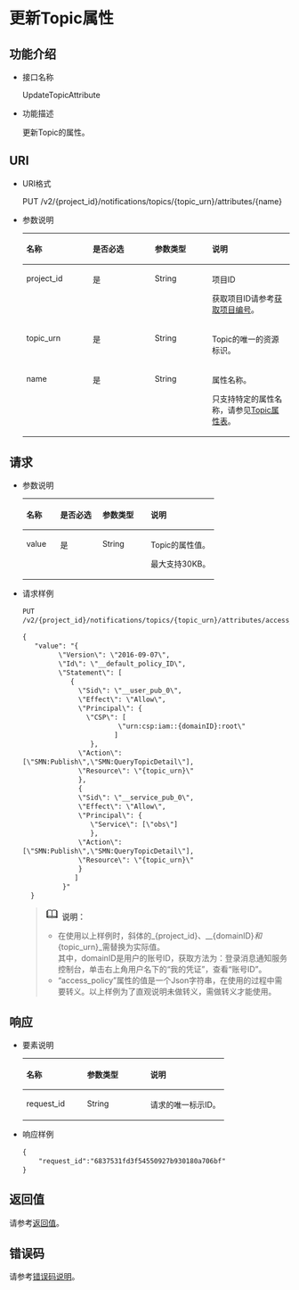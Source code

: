 # 更新Topic属性<a name="ZH-CN_TOPIC_0038364128"></a>

## 功能介绍<a name="section64935954"></a>

-   接口名称

    UpdateTopicAttribute


-   功能描述

    更新Topic的属性。


## URI<a name="section47552675"></a>

-   URI格式

    PUT /v2/\{project\_id\}/notifications/topics/\{topic\_urn\}/attributes/\{name\}


-   参数说明

    <a name="table60453091"></a>
    <table><thead align="left"><tr id="row31471768"><th class="cellrowborder" valign="top" width="24.80751924807519%" id="mcps1.1.5.1.1"><p id="p66185246"><a name="p66185246"></a><a name="p66185246"></a>名称</p>
    </th>
    <th class="cellrowborder" valign="top" width="23.227677232276772%" id="mcps1.1.5.1.2"><p id="p59404709"><a name="p59404709"></a><a name="p59404709"></a>是否必选</p>
    </th>
    <th class="cellrowborder" valign="top" width="21.447855214478555%" id="mcps1.1.5.1.3"><p id="p47052116"><a name="p47052116"></a><a name="p47052116"></a>参数类型</p>
    </th>
    <th class="cellrowborder" valign="top" width="30.516948305169482%" id="mcps1.1.5.1.4"><p id="p53125076"><a name="p53125076"></a><a name="p53125076"></a>说明</p>
    </th>
    </tr>
    </thead>
    <tbody><tr id="row57297510"><td class="cellrowborder" valign="top" width="24.80751924807519%" headers="mcps1.1.5.1.1 "><p id="p10586695"><a name="p10586695"></a><a name="p10586695"></a>project_id</p>
    </td>
    <td class="cellrowborder" valign="top" width="23.227677232276772%" headers="mcps1.1.5.1.2 "><p id="p52215961"><a name="p52215961"></a><a name="p52215961"></a>是</p>
    </td>
    <td class="cellrowborder" valign="top" width="21.447855214478555%" headers="mcps1.1.5.1.3 "><p id="p1634435"><a name="p1634435"></a><a name="p1634435"></a>String</p>
    </td>
    <td class="cellrowborder" valign="top" width="30.516948305169482%" headers="mcps1.1.5.1.4 "><p id="p45137179155033"><a name="p45137179155033"></a><a name="p45137179155033"></a>项目ID</p>
    <p id="p65280430"><a name="p65280430"></a><a name="p65280430"></a>获取项目ID请参考<a href="获取项目编号.md">获取项目编号</a>。</p>
    </td>
    </tr>
    <tr id="row9249362"><td class="cellrowborder" valign="top" width="24.80751924807519%" headers="mcps1.1.5.1.1 "><p id="p11000853"><a name="p11000853"></a><a name="p11000853"></a>topic_urn</p>
    </td>
    <td class="cellrowborder" valign="top" width="23.227677232276772%" headers="mcps1.1.5.1.2 "><p id="p18653909"><a name="p18653909"></a><a name="p18653909"></a>是</p>
    </td>
    <td class="cellrowborder" valign="top" width="21.447855214478555%" headers="mcps1.1.5.1.3 "><p id="p34571641"><a name="p34571641"></a><a name="p34571641"></a>String</p>
    </td>
    <td class="cellrowborder" valign="top" width="30.516948305169482%" headers="mcps1.1.5.1.4 "><p id="p48839530"><a name="p48839530"></a><a name="p48839530"></a>Topic的唯一的资源标识。</p>
    </td>
    </tr>
    <tr id="row3251307152236"><td class="cellrowborder" valign="top" width="24.80751924807519%" headers="mcps1.1.5.1.1 "><p id="p62029310152236"><a name="p62029310152236"></a><a name="p62029310152236"></a>name</p>
    </td>
    <td class="cellrowborder" valign="top" width="23.227677232276772%" headers="mcps1.1.5.1.2 "><p id="p58318222152236"><a name="p58318222152236"></a><a name="p58318222152236"></a>是</p>
    </td>
    <td class="cellrowborder" valign="top" width="21.447855214478555%" headers="mcps1.1.5.1.3 "><p id="p26155522152236"><a name="p26155522152236"></a><a name="p26155522152236"></a>String</p>
    </td>
    <td class="cellrowborder" valign="top" width="30.516948305169482%" headers="mcps1.1.5.1.4 "><p id="p43921265152316"><a name="p43921265152316"></a><a name="p43921265152316"></a>属性名称。</p>
    <p id="p28391318113116"><a name="p28391318113116"></a><a name="p28391318113116"></a>只支持特定的属性名称，请参见<a href="Topic属性表.md">Topic属性表</a>。</p>
    </td>
    </tr>
    </tbody>
    </table>


## 请求<a name="section25320898"></a>

-   参数说明

    <a name="table16833793185146"></a>
    <table><thead align="left"><tr id="row46280455185146"><th class="cellrowborder" valign="top" width="17.65%" id="mcps1.1.5.1.1"><p id="p57729347185146"><a name="p57729347185146"></a><a name="p57729347185146"></a>名称</p>
    </th>
    <th class="cellrowborder" valign="top" width="22.06%" id="mcps1.1.5.1.2"><p id="p45565556185146"><a name="p45565556185146"></a><a name="p45565556185146"></a>是否必选</p>
    </th>
    <th class="cellrowborder" valign="top" width="25.22%" id="mcps1.1.5.1.3"><p id="p66931458185146"><a name="p66931458185146"></a><a name="p66931458185146"></a>参数类型</p>
    </th>
    <th class="cellrowborder" valign="top" width="35.07%" id="mcps1.1.5.1.4"><p id="p52739028185146"><a name="p52739028185146"></a><a name="p52739028185146"></a>说明</p>
    </th>
    </tr>
    </thead>
    <tbody><tr id="row7465062185146"><td class="cellrowborder" valign="top" width="17.65%" headers="mcps1.1.5.1.1 "><p id="p690294185146"><a name="p690294185146"></a><a name="p690294185146"></a>value</p>
    </td>
    <td class="cellrowborder" valign="top" width="22.06%" headers="mcps1.1.5.1.2 "><p id="p55913834185146"><a name="p55913834185146"></a><a name="p55913834185146"></a>是</p>
    </td>
    <td class="cellrowborder" valign="top" width="25.22%" headers="mcps1.1.5.1.3 "><p id="p32726699185146"><a name="p32726699185146"></a><a name="p32726699185146"></a>String</p>
    </td>
    <td class="cellrowborder" valign="top" width="35.07%" headers="mcps1.1.5.1.4 "><p id="p33616928185146"><a name="p33616928185146"></a><a name="p33616928185146"></a>Topic的属性值。</p>
    <p id="p5140847203117"><a name="p5140847203117"></a><a name="p5140847203117"></a>最大支持30KB。</p>
    </td>
    </tr>
    </tbody>
    </table>

-   请求样例

    ```
    PUT /v2/{project_id}/notifications/topics/{topic_urn}/attributes/access_policy
    ```

    ```
    {
       "value": "{
             \"Version\": \"2016-09-07\", 
             \"Id\": \"__default_policy_ID\", 
             \"Statement\": [
                {
                  \"Sid\": \"__user_pub_0\",
                  \"Effect\": \"Allow\",
                  \"Principal\": {
                    \"CSP\": [
                            \"urn:csp:iam::{domainID}:root\"
                           ]
                     },
                  \"Action\": [\"SMN:Publish\",\"SMN:QueryTopicDetail\"],
                  \"Resource\": \"{topic_urn}\"
                  },
                  {
                  \"Sid\": \"__service_pub_0\", 
                  \"Effect\": \"Allow\",
                  \"Principal\": {
                     \"Service\": [\"obs\"]
                     },
                  \"Action\": [\"SMN:Publish\",\"SMN:QueryTopicDetail\"],
                  \"Resource\": \"{topic_urn}\"
                  }
                 ]
              }"
      }
    ```

    >![](public_sys-resources/icon-note.gif) **说明：**   
    >-   在使用以上样例时，斜体的_\{project\_id\}、__\{domainID\}_和_\{topic\_urn\}_需替换为实际值。  
    >    其中，domainID是用户的账号ID，获取方法为：登录消息通知服务控制台，单击右上角用户名下的“我的凭证”，查看“账号ID”。  
    >-   “access\_policy”属性的值是一个Json字符串，在使用的过程中需要转义。以上样例为了直观说明未做转义，需做转义才能使用。  


## 响应<a name="section26561495"></a>

-   要素说明

    <a name="table38552084"></a>
    <table><thead align="left"><tr id="row10058158"><th class="cellrowborder" valign="top" width="30.04%" id="mcps1.1.4.1.1"><p id="p9404449"><a name="p9404449"></a><a name="p9404449"></a>名称</p>
    </th>
    <th class="cellrowborder" valign="top" width="31.380000000000003%" id="mcps1.1.4.1.2"><p id="p23562876"><a name="p23562876"></a><a name="p23562876"></a>参数类型</p>
    </th>
    <th class="cellrowborder" valign="top" width="38.58%" id="mcps1.1.4.1.3"><p id="p29544808"><a name="p29544808"></a><a name="p29544808"></a>说明</p>
    </th>
    </tr>
    </thead>
    <tbody><tr id="row33089041"><td class="cellrowborder" valign="top" width="30.04%" headers="mcps1.1.4.1.1 "><p id="p62966687"><a name="p62966687"></a><a name="p62966687"></a>request_id</p>
    </td>
    <td class="cellrowborder" valign="top" width="31.380000000000003%" headers="mcps1.1.4.1.2 "><p id="p27997"><a name="p27997"></a><a name="p27997"></a>String</p>
    </td>
    <td class="cellrowborder" valign="top" width="38.58%" headers="mcps1.1.4.1.3 "><p id="p2267763"><a name="p2267763"></a><a name="p2267763"></a>请求的唯一标示ID。</p>
    </td>
    </tr>
    </tbody>
    </table>

-   响应样例

    ```
    {
        "request_id":"6837531fd3f54550927b930180a706bf"
    }
    ```


## 返回值<a name="section37726867"></a>

请参考[返回值](返回值.md)。

## 错误码<a name="section73211020122511"></a>

请参考[错误码说明](错误码说明.md)。

